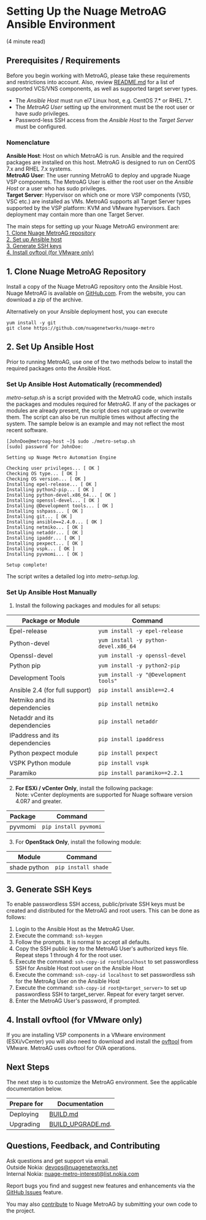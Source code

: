 # Setting Up the Nuage MetroAG Ansible Environment
(4 minute read)  
## Prerequisites / Requirements
Before you begin working with MetroAG, please take these requirements and restrictions into account. Also, review [README.md](/README.md) for a list of supported VCS/VNS components, as well as supported target server types.
* The *Ansible Host* must run el7 Linux host, e.g. CentOS 7.\* or RHEL 7.\*.
* The *MetroAG User* setting up the environment must be the root user or have *sudo* privileges.
* Password-less SSH access from the *Ansible Host* to the *Target Server* must be configured.  

### Nomenclature
**Ansible Host**: Host on which MetroAG is run. Ansible and the required packages are installed on this host. MetroAG is designed to run on CentOS 7.x and RHEL 7.x systems.  
**MetroAG User**: The user running MetroAG to deploy and upgrade Nuage VSP components. The MetroAG User is either the root user on the *Ansible Host* or a user who has sudo privileges.  
**Target Server**: Hypervisor on which one or more VSP components (VSD, VSC etc.) are installed as VMs. MetroAG supports all Target Server types supported by the VSP platform: KVM and VMware hypervisors. Each deployment may contain more than one Target Server.

The main steps for setting up your Nuage MetroAG environment are:  
[1. Clone Nuage MetroAG repository](#1-clone-nuage-metroag-repository)  
[2. Set up Ansible host](#2-set-up-ansible-host)  
[3. Generate SSH keys](#3-generate-ssh-keys)  
[4. Install ovftool (for VMware only)](#4-install-ovftool-for-vmware-only)  

## 1. Clone Nuage MetroAG Repository
Install a copy of the Nuage MetroAG repository onto the Ansible Host. Nuage MetroAG is available on [GitHub.com](https://github.com/nuagenetworks/nuage-metro). From the website, you can download a zip of the archive.

Alternatively on your Ansible deployment host, you can execute
```
yum install -y git
git clone https://github.com/nuagenetworks/nuage-metro
```
## 2. Set Up Ansible Host
Prior to running MetroAG, use one of the two methods below to install the required packages onto the Ansible Host.

### Set Up Ansible Host Automatically (recommended)
*metro-setup.sh* is a script provided with the MetroAG code, which installs the packages and modules required for MetroAG. If any of the packages or modules are already present, the script does not upgrade or overwrite them. The script can also be run multiple times without affecting the system. The sample below is an example and may not reflect the most recent software.
```
[JohnDoe@metroag-host ~]$ sudo ./metro-setup.sh
[sudo] password for JohnDoe:

Setting up Nuage Metro Automation Engine

Checking user privileges... [ OK ]
Checking OS type... [ OK ]
Checking OS version... [ OK ]
Installing epel-release... [ OK ]
Installing python2-pip... [ OK ]
Installing python-devel.x86_64... [ OK ]
Installing openssl-devel... [ OK ]
Installing @Development tools... [ OK ]
Installing sshpass... [ OK ]
Installing git... [ OK ]
Installing ansible==2.4.0... [ OK ]
Installing netmiko... [ OK ]
Installing netaddr... [ OK ]
Installing ipaddr... [ OK ]
Installing pexpect... [ OK ]
Installing vspk... [ OK ]
Installing pyvmomi... [ OK ]

Setup complete!
```
The script writes a detailed log into *metro-setup.log*.

### Set Up Ansible Host Manually
1. Install the following packages and modules for all setups:

Package or Module | Command   
------- | --------  
Epel-release | `yum install -y epel-release`  
Python-devel | `yum install -y python-devel.x86_64`  
Openssl-devel | `yum install -y openssl-devel`  
Python pip | `yum install -y python2-pip `  
Development Tools | `yum install -y "@Development tools"`  
Ansible 2.4 (for full support) | `pip install ansible==2.4`  
Netmiko and its dependencies | `pip install netmiko`  
Netaddr and its dependencies | `pip install netaddr`  
IPaddress and its dependencies | `pip install ipaddress`  
Python pexpect module | `pip install pexpect`  
VSPK Python module | `pip install vspk`  
Paramiko | `pip install paramiko==2.2.1`

2. **For ESXi / vCenter Only**, install the following package:  
 Note: vCenter deployments are supported for Nuage software version 4.0R7 and greater.  

Package | Command  
 -----| ------  
 pyvmomi | `pip install pyvmomi`  


3. For **OpenStack Only**, install the following module:

Module | Command  
 -----| ------  
 shade python | `pip install shade`

## 3. Generate SSH Keys
 To enable passwordless SSH access, public/private SSH keys must be created and distributed for the MetroAG and root users. This can be done as follows:
 1. Login to the Ansible Host as the MetroAG User.
 2. Execute the command: `ssh-keygen`
 3. Follow the prompts. It is normal to accept all defaults.
 4. Copy the SSH public key to the MetroAG User's authorized keys file.
 Repeat steps 1 through 4 for the root user.
 5. Execute the command: `ssh-copy-id root@localhost` to set passwordless SSH for Ansible Host root user on the Ansible Host
 6. Execute the command: `ssh-copy-id localhost` to set passwordless ssh for the MetroAg User on the Ansible Host
 7. Execute the command: `ssh-copy-id root@<target_server>` to set up passwordless SSH to target_server. Repeat for every target server.
 8. Enter the MetroAG User's password, if prompted.

## 4. Install ovftool (for VMware only)
 If you are installing VSP components in a VMware environment (ESXi/vCenter) you will also need to download and install the [ovftool](https://www.vmware.com/support/developer/ovf/) from VMware. MetroAG uses ovftool for OVA operations.

## Next Steps
The next step is to customize the MetroAG environment. See the applicable documentation below.  

Prepare for | Documentation  
---------------- | --------------
 Deploying | [BUILD.md](BUILD.md)  
 Upgrading | [BUILD_UPGRADE.md](BUILD_UPGRADE.md). 

## Questions, Feedback, and Contributing
Ask questions and get support via email.  
  Outside Nokia: [devops@nuagenetworks.net](mailto:deveops@nuagenetworks.net "send email to nuage-metro project")  
  Internal Nokia: [nuage-metro-interest@list.nokia.com](mailto:nuage-metro-interest@list.nokia.com "send email to nuage-metro project")

Report bugs you find and suggest new features and enhancements via the [GitHub Issues](https://github.com/nuagenetworks/nuage-metro/issues "nuage-metro issues") feature.

You may also [contribute](../CONTRIBUTING.md) to Nuage MetroAG by submitting your own code to the project.

